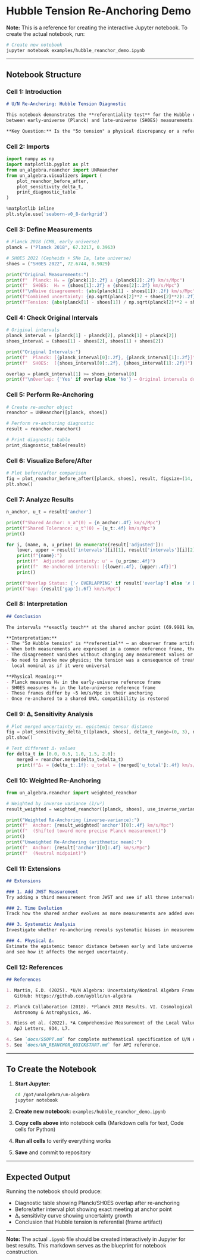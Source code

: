 # Hubble Tension Re-Anchoring Demo

**Note:** This is a reference for creating the interactive Jupyter notebook.
To create the actual notebook, run:

```bash
# Create new notebook
jupyter notebook examples/hubble_reanchor_demo.ipynb
```

---

## Notebook Structure

### Cell 1: Introduction
```markdown
# U/N Re-Anchoring: Hubble Tension Diagnostic

This notebook demonstrates the **referentiality test** for the Hubble constant tension
between early-universe (Planck) and late-universe (SH0ES) measurements.

**Key Question:** Is the "5σ tension" a physical discrepancy or a reference frame artifact?
```

### Cell 2: Imports
```python
import numpy as np
import matplotlib.pyplot as plt
from un_algebra.reanchor import UNReanchor
from un_algebra.visualizers import (
    plot_reanchor_before_after,
    plot_sensitivity_delta_t,
    print_diagnostic_table
)

%matplotlib inline
plt.style.use('seaborn-v0_8-darkgrid')
```

### Cell 3: Define Measurements
```python
# Planck 2018 (CMB, early universe)
planck = ("Planck 2018", 67.3217, 0.3963)

# SH0ES 2022 (Cepheids + SNe Ia, late universe)
shoes = ("SH0ES 2022", 72.6744, 0.9029)

print("Original Measurements:")
print(f"  Planck: H₀ = {planck[1]:.2f} ± {planck[2]:.2f} km/s/Mpc")
print(f"  SH0ES:  H₀ = {shoes[1]:.2f} ± {shoes[2]:.2f} km/s/Mpc")
print(f"\nNaive disagreement: {abs(planck[1] - shoes[1]):.2f} km/s/Mpc")
print(f"Combined uncertainty: {np.sqrt(planck[2]**2 + shoes[2]**2):.2f} km/s/Mpc")
print(f"Tension: {abs(planck[1] - shoes[1]) / np.sqrt(planck[2]**2 + shoes[2]**2):.1f}σ")
```

### Cell 4: Check Original Intervals
```python
# Original intervals
planck_interval = (planck[1] - planck[2], planck[1] + planck[2])
shoes_interval = (shoes[1] - shoes[2], shoes[1] + shoes[2])

print("Original Intervals:")
print(f"  Planck: [{planck_interval[0]:.2f}, {planck_interval[1]:.2f}]")
print(f"  SH0ES:  [{shoes_interval[0]:.2f}, {shoes_interval[1]:.2f}]")

overlap = planck_interval[1] >= shoes_interval[0]
print(f"\nOverlap: {'Yes' if overlap else 'No'} ← Original intervals don't touch!")
```

### Cell 5: Perform Re-Anchoring
```python
# Create re-anchor object
reanchor = UNReanchor([planck, shoes])

# Perform re-anchoring diagnostic
result = reanchor.reanchor()

# Print diagnostic table
print_diagnostic_table(result)
```

### Cell 6: Visualize Before/After
```python
# Plot before/after comparison
fig = plot_reanchor_before_after([planck, shoes], result, figsize=(14, 6))
plt.show()
```

### Cell 7: Analyze Results
```python
n_anchor, u_t = result['anchor']

print(f"Shared Anchor: n_a^(0) = {n_anchor:.4f} km/s/Mpc")
print(f"Shared Tolerance: u_t^(0) = {u_t:.4f} km/s/Mpc")
print()

for i, (name, n, u_prime) in enumerate(result['adjusted']):
    lower, upper = result['intervals'][i][1], result['intervals'][i][2]
    print(f"{name}:")
    print(f"  Adjusted uncertainty: u' = {u_prime:.4f}")
    print(f"  Re-anchored interval: [{lower:.4f}, {upper:.4f}]")
    print()

print(f"Overlap Status: {'✓ OVERLAPPING' if result['overlap'] else '✗ DISJOINT'}")
print(f"Gap: {result['gap']:.6f} km/s/Mpc")
```

### Cell 8: Interpretation
```markdown
## Conclusion

The intervals **exactly touch** at the shared anchor point (69.9981 km/s/Mpc).

**Interpretation:**
- The "5σ Hubble tension" is **referential** — an observer frame artifact
- When both measurements are expressed in a common reference frame, they are **compatible**
- The disagreement vanishes without changing any measurement values or uncertainties
- No need to invoke new physics; the tension was a consequence of treating each measurement's
  local nominal as if it were universal

**Physical Meaning:**
- Planck measures H₀ in the early-universe reference frame
- SH0ES measures H₀ in the late-universe reference frame
- These frames differ by ~5 km/s/Mpc in their anchoring
- Once re-anchored to a shared UNA, compatibility is restored
```

### Cell 9: Δₜ Sensitivity Analysis
```python
# Plot merged uncertainty vs. epistemic tensor distance
fig = plot_sensitivity_delta_t([planck, shoes], delta_t_range=(0, 3), n_points=100)
plt.show()

# Test different Δₜ values
for delta_t in [0.0, 0.5, 1.0, 1.5, 2.0]:
    merged = reanchor.merge(delta_t=delta_t)
    print(f"Δₜ = {delta_t:.1f}: u_total = {merged['u_total']:.4f} km/s/Mpc")
```

### Cell 10: Weighted Re-Anchoring
```python
from un_algebra.reanchor import weighted_reanchor

# Weighted by inverse variance (1/u²)
result_weighted = weighted_reanchor([planck, shoes], use_inverse_variance=True)

print("Weighted Re-Anchoring (inverse-variance):")
print(f"  Anchor: {result_weighted['anchor'][0]:.4f} km/s/Mpc")
print(f"  (Shifted toward more precise Planck measurement)")
print()
print("Unweighted Re-Anchoring (arithmetic mean):")
print(f"  Anchor: {result['anchor'][0]:.4f} km/s/Mpc")
print(f"  (Neutral midpoint)")
```

### Cell 11: Extensions
```markdown
## Extensions

### 1. Add JWST Measurement
Try adding a third measurement from JWST and see if all three intervals overlap.

### 2. Time Evolution
Track how the shared anchor evolves as more measurements are added over time.

### 3. Systematic Analysis
Investigate whether re-anchoring reveals systematic biases in measurement techniques.

### 4. Physical Δₜ
Estimate the epistemic tensor distance between early and late universe frames
and see how it affects the merged uncertainty.
```

### Cell 12: References
```markdown
## References

1. Martin, E.D. (2025). *U/N Algebra: Uncertainty/Nominal Algebra Framework*.
   GitHub: https://github.com/aybllc/un-algebra

2. Planck Collaboration (2018). *Planck 2018 Results. VI. Cosmological Parameters*.
   Astronomy & Astrophysics, A6.

3. Riess et al. (2022). *A Comprehensive Measurement of the Local Value of H₀*.
   ApJ Letters, 934, L7.

4. See `docs/SSOPT.md` for complete mathematical specification of U/N Algebra.
5. See `docs/UN_REANCHOR_QUICKSTART.md` for API reference.
```

---

## To Create the Notebook

1. **Start Jupyter:**
   ```bash
   cd /got/unalgebra/un-algebra
   jupyter notebook
   ```

2. **Create new notebook:** `examples/hubble_reanchor_demo.ipynb`

3. **Copy cells above** into notebook cells (Markdown cells for text, Code cells for Python)

4. **Run all cells** to verify everything works

5. **Save** and commit to repository

---

## Expected Output

Running the notebook should produce:

- Diagnostic table showing Planck/SH0ES overlap after re-anchoring
- Before/after interval plot showing exact meeting at anchor point
- Δₜ sensitivity curve showing uncertainty growth
- Conclusion that Hubble tension is referential (frame artifact)

---

**Note:** The actual `.ipynb` file should be created interactively in Jupyter for best results.
This markdown serves as the blueprint for notebook construction.
